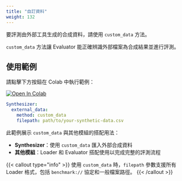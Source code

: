 ```yaml
---
title: "自訂資料"
weight: 132
---
```


要評測由外部工具生成的合成資料，請使用 `custom_data` 方法。

`custom_data` 方法讓 Evaluator 能正確辨識外部檔案為合成結果並進行評測。

## 使用範例

請點擊下方按鈕在 Colab 中執行範例：

[![Open In Colab](https://colab.research.google.com/assets/colab-badge.svg)](https://colab.research.google.com/github/nics-tw/petsard/blob/main/demo/petsard-yaml/synthesizer-yaml/custom-data.ipynb)

```yaml
Synthesizer:
  external_data:
    method: custom_data
    filepath: path/to/your-synthetic-data.csv
```

此範例展示 `custom_data` 與其他模組的搭配用法：
- **Synthesizer**：使用 `custom_data` 匯入外部合成資料
- **其他模組**：Loader 和 Evaluator 搭配使用以完成完整的評測流程

{{< callout type="info" >}}
使用 `custom_data` 時，`filepath` 參數支援所有 Loader 格式，包括 `benchmark://` 協定和一般檔案路徑。
{{< /callout >}}